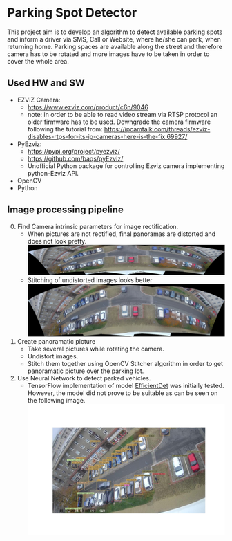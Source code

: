 # Parking Spot Detector
This project aim is to develop an algorithm to detect available parking spots and 
inform a driver via SMS, Call or Website, where he/she can park, 
when returning home. Parking spaces are available along the street and therefore 
camera has to be rotated and more images have to be taken in order to cover the 
whole area.

## Used HW and SW
* EZVIZ Camera:
  * https://www.ezviz.com/product/c6n/9046
  * note: in order to be able to read video stream via RTSP protocol an older firmware has to be used.
  Downgrade the camera firmware following the tutorial from: https://ipcamtalk.com/threads/ezviz-disables-rtps-for-its-ip-cameras-here-is-the-fix.69927/
* PyEzviz:
  * https://pypi.org/project/pyezviz/
  * https://github.com/baqs/pyEzviz/
  * Unofficial Python package for controlling Ezviz camera implementing python-Ezviz API.
* OpenCV
* Python

## Image processing pipeline
0) Find Camera intrinsic parameters for image rectification.
   * When pictures are not rectified, final panoramas are distorted and does not look pretty.
   ![distorted-panorama](./imgs/distorted_pano.jpg)
   * Stitching of undistorted images looks better
   ![undistorted_panorama](./imgs/undistorted_pano.jpg)
1) Create panoramatic picture
   * Take several pictures while rotating the camera.
   * Undistort images.
   * Stitch them together using OpenCV Stitcher algorithm in order to get panoramatic picture over the parking lot.
2) Use Neural Network to detect parked vehicles.
   * TensorFlow implementation of model [EfficientDet](https://www.kaggle.com/models/tensorflow/efficientdet/tensorFlow2/d7) 
   was initially tested. However, the model did not prove to be suitable as can be seen on the following image.
   ![TF_detection](./imgs/TF_detection.jpg)
   